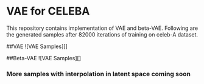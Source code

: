 # VAE for CELEBA

This repository contains implementation of VAE and beta-VAE. Following are the generated samples after 82000 iterations of training on celeb-A dataset.

##VAE
![VAE Samples][]

##Beta-VAE
![VAE Samples][]

### More samples with interpolation in latent space coming soon

